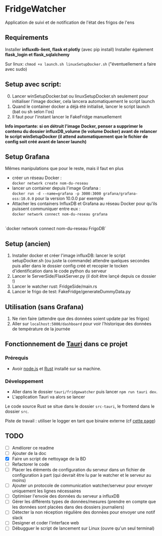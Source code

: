 # FridgeWatcher
Application de suivi et de notification de l'état des frigos de l'ens

## Requirements
Installer **influxdb-lient, flask et plotly** (avec pip install)
Installer également **flask_login et flask_sqlalchemy**

Sur linux: `chmod +x launch.sh linuxSetupDocker.sh` ("éventuellement a faire avec sudo)

## Setup avec script:
0) Lancer winSetupDocker.bat ou linuxSetupDocker.sh seulement pour initialiser l'image docker, cela lancera automatiquement le script launch
1) Quand le container docker a déjà été initialisé, lancer le script launch (bat ou sh selon l'os)
2) Il faut pour l'instant lancer le FakeFridge manuellement

**Info importante: si on détruit l'image Docker, penser a supprimer le contenu du dossier influxDB_volume (le volume Docker) avant de relancer le script winSetupDocker (il attend automatiquement que le fichier de config soit créé avant de lancer launch)**

## Setup Grafana
Mêmes manipulations que pour le reste, mais il faut en plus
- créer un réseau Docker : <br>`docker network create nom-du-reseau`
- lancer un container depuis l'image Grafana : <br>`docker run -d --name=grafana -p 3000:3000 grafana/grafana-oss:10.0.0` pour la version 10.0.0 par exemple
- Attacher les containers InfluxDB et Grafana au réseau Docker pour qu'ils puissent communiquer entre eux : <br>
`docker network connect nom-du-reseau grafana`
<br>
`docker network connect nom-du-reseau FrigoDB`


## Setup (ancien)
1) Installer docker et créer l'image influxDB: lancer le script setupDocker.sh (ou juste la commande) attendre quelques secondes puis aller dans le dossier config créé et recopier le tocken d'identification dans le code python du serveur
2) Lancer le ServerSide/FlaskServer.py (il doit être lançé depuis ce dossier !)
3) Lancer le watcher rust: FridgeSide/main.rs
4) Lancer le frigo de test: FakeFridge/generateDummyData.py
   

## Utilisation (sans Grafana)
1) Ne rien faire (attendre que des données soient update par les frigos)
2) Aller sur `localhost:5000/dashboard` pour voir l'historique des données de température de la journée

## Fonctionnement de [Tauri](https://tauri.app/) dans ce projet

### Prérequis
- Avoir [node.js](https://nodejs.org) et [Rust](https://www.rust-lang.org) installé sur sa machine.
### Développement
- Aller dans le dossier `tauri/fridgewatcher` puis lancer `npm run tauri dev`.
- L'application Tauri va alors se lancer

Le code source Rust se situe dans le dossier `src-tauri`, le frontend dans le dossier `src`.

Piste de travail : utiliser le logger en tant que binaire externe (cf [cette page](https://tauri.app/v1/guides/building/sidecar/))

## TODO
- [ ] Améliorer ce readme
- [ ] Ajouter de la doc
- [x] Faire un script de nettoyage de la BD 
- [ ] Refactorer le code 
- [ ] Placer les éléments de configuration du serveur dans un fichier de configuration à part (qui devrait être lu par le watcher et le serveur au moins)
- [ ] Ajouter un protocole de communication watcher/serveur pour envoyer uniquement les lignes nécessaires
- [ ] Optimiser l'envoie des données du serveur a influxDB
- [ ] Gérer les différents types de données/mesures (prendre en compte que les données sont placées dans des dossiers journaliers)
- [ ] Détecter la non réception régulière des données pour envoyer une notif slack
- [ ] Designer et coder l'interface web 
- [ ] Débugguer le script de lancement sur Linux (ouvre qu'un seul terminal)